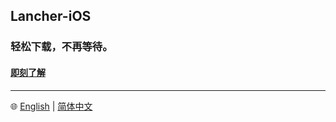 ## Lancher-iOS
### 轻松下载，不再等待。
#### [即刻了解](https://github.com/xlpmyxhdr/Launcher-iOS/wiki/中文教程)

---
🌐 [English](https://github.com/xlpmyxhdr/Launcher-iOS/blob/main/README_CN.md) | [简体中文](https://github.com/xlpmyxhdr/Launcher-iOS/blob/main/README_CN.md)
